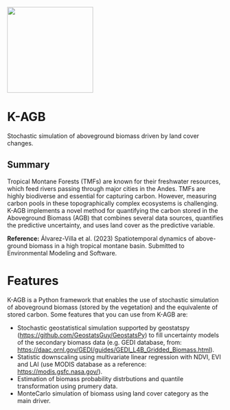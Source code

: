 <p>
    <img src="https://github.com/odalvare/K-AGB/auxiliar_git/logos/logosKAGB.jpg" width="200" height="200" />
</p>

# K-AGB
Stochastic simulation of aboveground biomass driven by land cover changes.

## Summary
Tropical Montane Forests (TMFs) are known for their freshwater resources, which feed rivers passing through major cities in the Andes. TMFs are highly biodiverse and essential for capturing carbon. However, measuring carbon pools in these topographically complex ecosystems is challenging. K-AGB implements a novel method for quantifying the carbon stored in the Aboveground Biomass (AGB) that combines several data sources, quantifies the predictive uncertainty, and uses land cover as the predictive variable.

**Reference:** Álvarez-Villa et al. (2023) Spatiotemporal dynamics of above-ground biomass in a high tropical montane basin. Submitted to Environmental Modeling and Software.

# Features

K-AGB is a Python framework that enables the use of stochastic simulation of aboveground biomass (stored by the vegetation) and the equivalente of stored carbon. Some features that you can use from K-AGB are:

- Stochastic geostatistical simulation supported by geostatspy (https://github.com/GeostatsGuy/GeostatsPy) to fill uncertainty models of the secondary biomass data (e.g. GEDI database, from: https://daac.ornl.gov/GEDI/guides/GEDI_L4B_Gridded_Biomass.html).
- Statistic downscaling using multivariate linear regression with NDVI, EVI and LAI (use MODIS database as a reference: https://modis.gsfc.nasa.gov/).
- Estimation of biomass probability distrbutions and quantile transformation using prumery data.
- MonteCarlo simulation of biomass using land cover category as the main driver.
